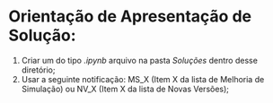 # Orientação de Apresentação de Solução:
1. Criar um do tipo *.ipynb* arquivo na pasta *Soluções* dentro desse diretório;
2. Usar a seguinte notificação: MS_X (Item X da lista de Melhoria de Simulação) ou NV_X (Item X da lista de Novas Versões);
